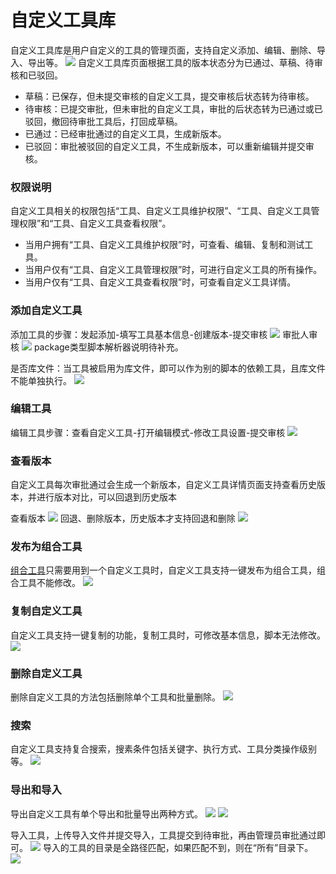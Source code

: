# 自定义工具库
自定义工具库是用户自定义的工具的管理页面，支持自定义添加、编辑、删除、导入、导出等。
![](images/自定义工具库.png)
自定义工具库页面根据工具的版本状态分为已通过、草稿、待审核和已驳回。<br>
* 草稿：已保存，但未提交审核的自定义工具，提交审核后状态转为待审核。
* 待审核：已提交审批，但未审批的自定义工具，审批的后状态转为已通过或已驳回，撤回待审批工具后，打回成草稿。
* 已通过：已经审批通过的自定义工具，生成新版本。
* 已驳回：审批被驳回的自定义工具，不生成新版本，可以重新编辑并提交审核。

### 权限说明
自定义工具相关的权限包括“工具、自定义工具维护权限”、“工具、自定义工具管理权限”和“工具、自定义工具查看权限”。
* 当用户拥有“工具、自定义工具维护权限”时，可查看、编辑、复制和测试工具。
* 当用户仅有“工具、自定义工具管理权限”时，可进行自定义工具的所有操作。
* 当用户仅有“工具、自定义工具查看权限”时，可查看自定义工具详情。

### 添加自定义工具
添加工具的步骤：发起添加-填写工具基本信息-创建版本-提交审核
![](images/自定义工具库_添加工具.gif)
审批人审核
![](images/自定义工具库_审批.gif)
package类型脚本解析器说明待补充。

是否库文件：当工具被启用为库文件，即可以作为别的脚本的依赖工具，且库文件不能单独执行。
![](images/自定义工具库_是否为库文件.png)

### 编辑工具
编辑工具步骤：查看自定义工具-打开编辑模式-修改工具设置-提交审核
![](images/自定义工具库_编辑工具.gif)

### 查看版本
自定义工具每次审批通过会生成一个新版本，自定义工具详情页面支持查看历史版本，并进行版本对比，可以回退到历史版本

查看版本
![](images/自定义工具库_历史版本.gif)
回退、删除版本，历史版本才支持回退和删除
![](images/自定义工具库_回退版本.png)

### 发布为组合工具
[组合工具](../组合工具/组合工具.md)只需要用到一个自定义工具时，自定义工具支持一键发布为组合工具，组合工具不能修改。
![](images/自定义工具库_发布为组合工具.gif)

### 复制自定义工具
自定义工具支持一键复制的功能，复制工具时，可修改基本信息，脚本无法修改。
![](images/自定义工具库_复制工具.gif)

### 删除自定义工具
删除自定义工具的方法包括删除单个工具和批量删除。
![](images/自定义工具库_删除工具.png)
### 搜索
自定义工具支持复合搜索，搜素条件包括关键字、执行方式、工具分类操作级别等。
![](images/自定义工具库_搜索.gif)

### 导出和导入
导出自定义工具有单个导出和批量导出两种方式。
![](images/自定义工具库_导出单个工具.png)
![](images/自定义工具库_批量导出.png)

导入工具，上传导入文件并提交导入，工具提交到待审批，再由管理员审批通过即可。
![](images/自定义工具库_导入工具.gif)
导入的工具的目录是全路径匹配，如果匹配不到，则在“所有”目录下。
![](images/自定义工具库_导入目录.png)